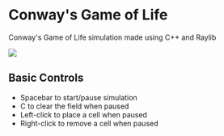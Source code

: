 # Conway's Game of Life
Conway's Game of Life simulation made using C++ and Raylib

![](https://raw.githubusercontent.com/ShantanuBalse/Conways-Game-of-Life/master/screenshots/conway2.gif)

## Basic Controls
  - Spacebar to start/pause simulation
  - C to clear the field when paused
  - Left-click to place a cell when paused
  - Right-click to remove a cell when paused
